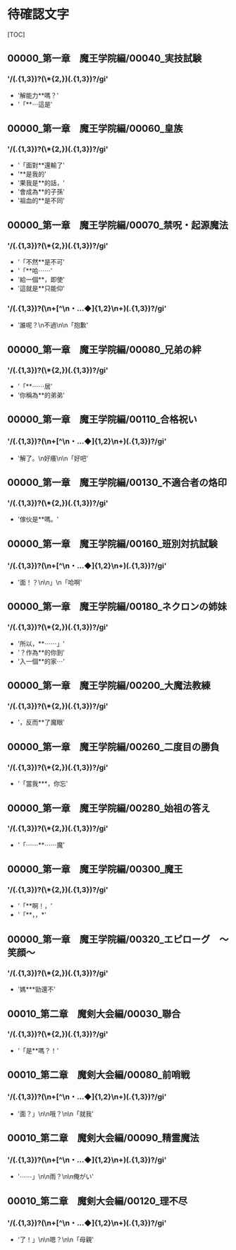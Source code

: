 # 待確認文字

[TOC]

## 00000_第一章　魔王学院編/00040_実技試験

### '/(.{1,3})?(\\*{2,})(.{1,3})?/gi'

- '解能力**嗎？'
- '「**⋯這是'


## 00000_第一章　魔王学院編/00060_皇族

### '/(.{1,3})?(\\*{2,})(.{1,3})?/gi'

- '「面對**還輸了'
- '**是我的'
- '果我是**的話，'
- '會成為**的子孫'
- '祖血的**是不同'


## 00000_第一章　魔王学院編/00070_禁呪・起源魔法

### '/(.{1,3})?(\\*{2,})(.{1,3})?/gi'

- '「不然**是不可'
- '「**哈⋯⋯'
- '給一個**，即使'
- '這就是**只能仰'

### '/(.{1,3})?(\n+[^\n・…◆]{1,2}\n+)(.{1,3})?/gi'

- '誰呢？\n不過\n\n「抱歉'


## 00000_第一章　魔王学院編/00080_兄弟の絆

### '/(.{1,3})?(\\*{2,})(.{1,3})?/gi'

- '「**⋯⋯居'
- '你稱為**的弟弟'


## 00000_第一章　魔王学院編/00110_合格祝い

### '/(.{1,3})?(\n+[^\n・…◆]{1,2}\n+)(.{1,3})?/gi'

- '解了。\n好癢\n\n「好吧'


## 00000_第一章　魔王学院編/00130_不適合者の烙印

### '/(.{1,3})?(\\*{2,})(.{1,3})?/gi'

- '傢伙是**嗎。'


## 00000_第一章　魔王学院編/00160_班別対抗試験

### '/(.{1,3})?(\n+[^\n・…◆]{1,2}\n+)(.{1,3})?/gi'

- '面！？\n\n」\n「哈啊'


## 00000_第一章　魔王学院編/00180_ネクロンの姉妹

### '/(.{1,3})?(\\*{2,})(.{1,3})?/gi'

- '所以，**⋯⋯」'
- '？作為**的你到'
- '入一個**的家⋯'


## 00000_第一章　魔王学院編/00200_大魔法教練

### '/(.{1,3})?(\\*{2,})(.{1,3})?/gi'

- '，反而**了魔眼'


## 00000_第一章　魔王学院編/00260_二度目の勝負

### '/(.{1,3})?(\\*{2,})(.{1,3})?/gi'

- '「當我***，你忘'


## 00000_第一章　魔王学院編/00280_始祖の答え

### '/(.{1,3})?(\\*{2,})(.{1,3})?/gi'

- '「⋯⋯**⋯⋯魔'


## 00000_第一章　魔王学院編/00300_魔王

### '/(.{1,3})?(\\*{2,})(.{1,3})?/gi'

- '「**啊！，'
- '「**，，*'


## 00000_第一章　魔王学院編/00320_エピローグ　～笑顔～

### '/(.{1,3})?(\\*{2,})(.{1,3})?/gi'

- '媽***勁還不'


## 00010_第二章　魔剣大会編/00030_聯合

### '/(.{1,3})?(\\*{2,})(.{1,3})?/gi'

- '「是**嗎？！'


## 00010_第二章　魔剣大会編/00080_前哨戦

### '/(.{1,3})?(\n+[^\n・…◆]{1,2}\n+)(.{1,3})?/gi'

- '面？」\n\n哦？\n\n「就我'


## 00010_第二章　魔剣大会編/00090_精霊魔法

### '/(.{1,3})?(\n+[^\n・…◆]{1,2}\n+)(.{1,3})?/gi'

- '⋯⋯」\n\n雨？\n\n俺がい'


## 00010_第二章　魔剣大会編/00120_理不尽

### '/(.{1,3})?(\n+[^\n・…◆]{1,2}\n+)(.{1,3})?/gi'

- '了！」\n\n嗯？\n\n「母親'
